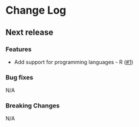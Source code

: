 # Change Log

## Next release

### Features
 * Add support for programming languages - R ([#1](https://github.com/preslavmihaylov/todocheck/issues/1))

### Bug fixes
N/A

### Breaking Changes
N/A
